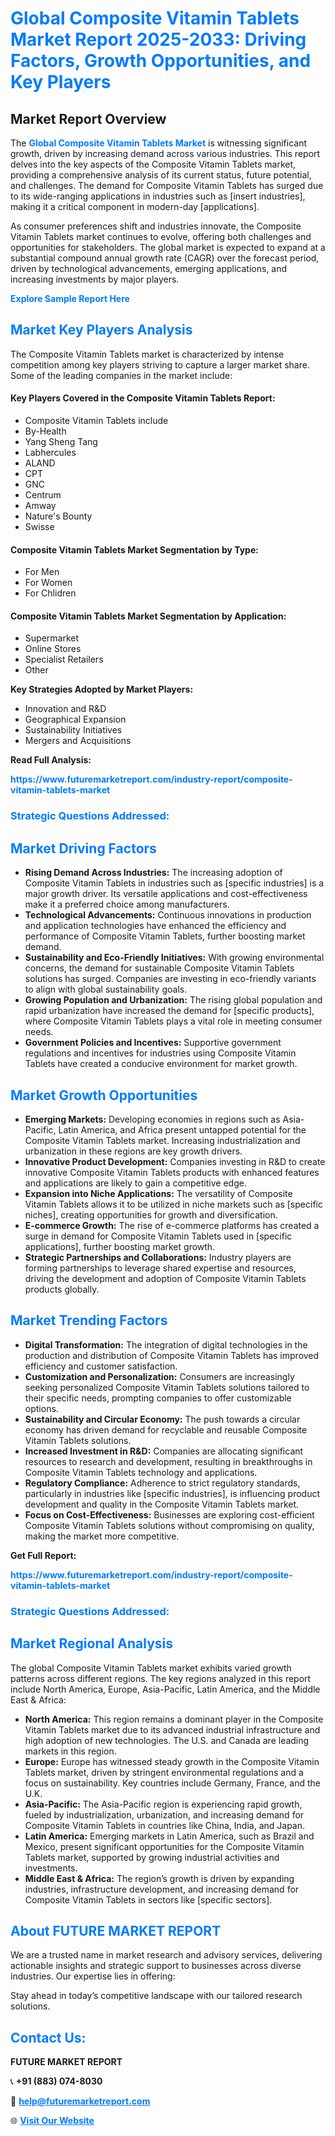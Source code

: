 <h1 style="color: #007BFF;">Global Composite Vitamin Tablets Market Report 2025-2033: Driving Factors, Growth Opportunities, and Key Players</h1>

<section id="overview">
<h2>Market Report Overview</h2>
<p>The <a href="https://www.futuremarketreport.com/industry-report/composite-vitamin-tablets-market" style="color: #007BFF; text-decoration: none;"><strong>Global Composite Vitamin Tablets Market</strong></a> is witnessing significant growth, driven by increasing demand across various industries. This report delves into the key aspects of the Composite Vitamin Tablets market, providing a comprehensive analysis of its current status, future potential, and challenges. The demand for Composite Vitamin Tablets has surged due to its wide-ranging applications in industries such as [insert industries], making it a critical component in modern-day [applications].</p>
<p>As consumer preferences shift and industries innovate, the Composite Vitamin Tablets market continues to evolve, offering both challenges and opportunities for stakeholders. The global market is expected to expand at a substantial compound annual growth rate (CAGR) over the forecast period, driven by technological advancements, emerging applications, and increasing investments by major players.</p>
</section>

<section id="overview">
<p><a href="https://www.futuremarketreport.com/request-sample/reportId=99466" style="color: #007BFF; text-decoration: none;"><strong>Explore Sample Report Here</strong></a></p>
</section>

<section id="key-players">
<h2 style="color: #007BFF;">Market Key Players Analysis</h2>
<p>The Composite Vitamin Tablets market is characterized by intense competition among key players striving to capture a larger market share. Some of the leading companies in the market include:</p>
<h4>Key Players Covered in the Composite Vitamin Tablets Report:</h4>
<ul><li>Composite Vitamin Tablets include</li><li>By-Health</li><li>Yang Sheng Tang</li><li>Labhercules</li><li>ALAND</li><li>CPT</li><li>GNC</li><li>Centrum</li><li>Amway</li><li>Nature&#039;s Bounty</li><li>Swisse</li></ul>
<h4>Composite Vitamin Tablets Market Segmentation by Type:</h4>
<ul><li>For Men</li><li>For Women</li><li>For Chlidren</li></ul>

<h4>Composite Vitamin Tablets Market Segmentation by Application:</h4>
<ul><li>Supermarket</li><li>Online Stores</li><li>Specialist Retailers</li><li>Other</li></ul>
<p><strong>Key Strategies Adopted by Market Players:</strong></p>
<ul>
<li>Innovation and R&D</li>
<li>Geographical Expansion</li>
<li>Sustainability Initiatives</li>
<li>Mergers and Acquisitions</li>
</ul>
</section>

<section>
<p><strong>Read Full Analysis: </strong></p><a href="https://www.futuremarketreport.com/industry-report/composite-vitamin-tablets-market" style="color: #007BFF; text-decoration: none;"><strong>https://www.futuremarketreport.com/industry-report/composite-vitamin-tablets-market</strong></a>
<h3 style="color: #007BFF;">Strategic Questions Addressed:</h3>
</section>

<section id="driving-factors">
<h2 style="color: #007BFF;">Market Driving Factors</h2>
<ul>
<li><strong>Rising Demand Across Industries:</strong> The increasing adoption of Composite Vitamin Tablets in industries such as [specific industries] is a major growth driver. Its versatile applications and cost-effectiveness make it a preferred choice among manufacturers.</li>
<li><strong>Technological Advancements:</strong> Continuous innovations in production and application technologies have enhanced the efficiency and performance of Composite Vitamin Tablets, further boosting market demand.</li>
<li><strong>Sustainability and Eco-Friendly Initiatives:</strong> With growing environmental concerns, the demand for sustainable Composite Vitamin Tablets solutions has surged. Companies are investing in eco-friendly variants to align with global sustainability goals.</li>
<li><strong>Growing Population and Urbanization:</strong> The rising global population and rapid urbanization have increased the demand for [specific products], where Composite Vitamin Tablets plays a vital role in meeting consumer needs.</li>
<li><strong>Government Policies and Incentives:</strong> Supportive government regulations and incentives for industries using Composite Vitamin Tablets have created a conducive environment for market growth.</li>
</ul>
</section>

<section id="growth-opportunities">
<h2 style="color: #007BFF;">Market Growth Opportunities</h2>
<ul>
<li><strong>Emerging Markets:</strong> Developing economies in regions such as Asia-Pacific, Latin America, and Africa present untapped potential for the Composite Vitamin Tablets market. Increasing industrialization and urbanization in these regions are key growth drivers.</li>
<li><strong>Innovative Product Development:</strong> Companies investing in R&D to create innovative Composite Vitamin Tablets products with enhanced features and applications are likely to gain a competitive edge.</li>
<li><strong>Expansion into Niche Applications:</strong> The versatility of Composite Vitamin Tablets allows it to be utilized in niche markets such as [specific niches], creating opportunities for growth and diversification.</li>
<li><strong>E-commerce Growth:</strong> The rise of e-commerce platforms has created a surge in demand for Composite Vitamin Tablets used in [specific applications], further boosting market growth.</li>
<li><strong>Strategic Partnerships and Collaborations:</strong> Industry players are forming partnerships to leverage shared expertise and resources, driving the development and adoption of Composite Vitamin Tablets products globally.</li>
</ul>
</section>

<section id="trending-factors">
<h2 style="color: #007BFF;">Market Trending Factors</h2>
<ul>
<li><strong>Digital Transformation:</strong> The integration of digital technologies in the production and distribution of Composite Vitamin Tablets has improved efficiency and customer satisfaction.</li>
<li><strong>Customization and Personalization:</strong> Consumers are increasingly seeking personalized Composite Vitamin Tablets solutions tailored to their specific needs, prompting companies to offer customizable options.</li>
<li><strong>Sustainability and Circular Economy:</strong> The push towards a circular economy has driven demand for recyclable and reusable Composite Vitamin Tablets solutions.</li>
<li><strong>Increased Investment in R&D:</strong> Companies are allocating significant resources to research and development, resulting in breakthroughs in Composite Vitamin Tablets technology and applications.</li>
<li><strong>Regulatory Compliance:</strong> Adherence to strict regulatory standards, particularly in industries like [specific industries], is influencing product development and quality in the Composite Vitamin Tablets market.</li>
<li><strong>Focus on Cost-Effectiveness:</strong> Businesses are exploring cost-efficient Composite Vitamin Tablets solutions without compromising on quality, making the market more competitive.</li>
</ul>
</section>

<section>
<p><strong>Get Full Report: </strong></p><a href="https://www.futuremarketreport.com/industry-report/composite-vitamin-tablets-market" style="color: #007BFF; text-decoration: none;"><strong>https://www.futuremarketreport.com/industry-report/composite-vitamin-tablets-market</strong></a>
<h3 style="color: #007BFF;">Strategic Questions Addressed:</h3>
</section>


<section id="regional-analysis">
<h2 style="color: #007BFF;">Market Regional Analysis</h2>
<p>The global Composite Vitamin Tablets market exhibits varied growth patterns across different regions. The key regions analyzed in this report include North America, Europe, Asia-Pacific, Latin America, and the Middle East & Africa:</p>
<ul>
<li><strong>North America:</strong> This region remains a dominant player in the Composite Vitamin Tablets market due to its advanced industrial infrastructure and high adoption of new technologies. The U.S. and Canada are leading markets in this region.</li>
<li><strong>Europe:</strong> Europe has witnessed steady growth in the Composite Vitamin Tablets market, driven by stringent environmental regulations and a focus on sustainability. Key countries include Germany, France, and the U.K.</li>
<li><strong>Asia-Pacific:</strong> The Asia-Pacific region is experiencing rapid growth, fueled by industrialization, urbanization, and increasing demand for Composite Vitamin Tablets in countries like China, India, and Japan.</li>
<li><strong>Latin America:</strong> Emerging markets in Latin America, such as Brazil and Mexico, present significant opportunities for the Composite Vitamin Tablets market, supported by growing industrial activities and investments.</li>
<li><strong>Middle East & Africa:</strong> The region’s growth is driven by expanding industries, infrastructure development, and increasing demand for Composite Vitamin Tablets in sectors like [specific sectors].</li>
</ul>
</section>

<footer>
<h2 style="color: #007BFF;">About FUTURE MARKET REPORT</h2>
<p>We are a trusted name in market research and advisory services, delivering actionable insights and strategic support to businesses across diverse industries. Our expertise lies in offering:</p>

<p>Stay ahead in today’s competitive landscape with our tailored research solutions.</p>

<h2 style="color: #007BFF;">Contact Us:</h2>
<p><strong>FUTURE MARKET REPORT</strong></p>
<p>📞 <strong>+91 (883) 074-8030</strong></p>
<p>📧 <strong><a href="mailto:help@futuremarketreport.com" style="color: #007BFF;">help@futuremarketreport.com</a></strong></p>
<p>🌐 <strong><a href="https://www.futuremarketreport.com/" style="color: #007BFF;">Visit Our Website</a></strong></p>
</footer>